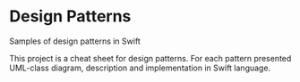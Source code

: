 # Design Patterns
Samples of design patterns in Swift

This project is a cheat sheet for design patterns. For each pattern presented UML-class diagram, description and implementation in Swift language.
